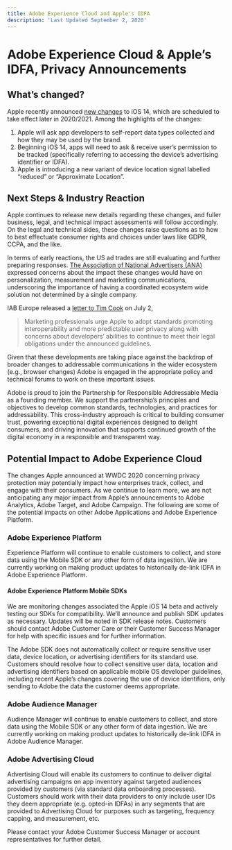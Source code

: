 ```yaml
---
title: Adobe Experience Cloud and Apple's IDFA
description: 'Last Updated September 2, 2020'
---
```


# Adobe Experience Cloud & Apple’s IDFA, Privacy Announcements

## What’s changed?

Apple recently announced [new changes](https://developer.apple.com/app-store/user-privacy-and-data-use/) to iOS 14, which are scheduled to take effect later in 2020/2021. Among the highlights of the changes:

1. Apple will ask app developers to self-report data types collected and how they may be used by the brand. 
2. Beginning iOS 14, apps will need to ask & receive user’s permission to be tracked (specifically referring to accessing the device’s advertising identifier or IDFA). 
3. Apple is introducing a new variant of device location signal labelled “reduced” or “Approximate Location”.

## Next Steps & Industry Reaction

Apple continues to release new details regarding these changes, and fuller business, legal, and technical impact assessments will follow accordingly. On the legal and technical sides, these changes raise questions as to how to best effectuate consumer rights and choices under laws like GDPR, CCPA, and the like.

In terms of early reactions, the US ad trades are still evaluating and further preparing responses. [The Association of National Advertisers (ANA)](https://www.ana.net/content/show/id/60948) expressed concerns about the impact these changes would have on personalization, measurement and marketing communications, underscoring the importance of having a coordinated ecosystem wide solution not determined by a single company.

IAB Europe released a [letter to Tim Cook](https://iabeurope.eu/all-news/marketing-professionals-urge-apple-to-adopt-standards-promoting-interoperability-and-more-predictable-user-privacy/) on July 2,

> Marketing professionals urge Apple to adopt standards promoting interoperability and more predictable user privacy along with concerns about developers’ abilities to continue to meet their legal obligations under the announced guidelines.

Given that these developments are taking place against the backdrop of broader changes to addressable communications in the wider ecosystem (e.g., browser changes) Adobe is engaged in the appropriate policy and technical forums to work on these important issues.

Adobe is proud to join the Partnership for Responsible Addressable Media as a founding member. We support the partnership’s principles and objectives to develop common standards, technologies, and practices for addressability. This cross-industry approach is critical to building consumer trust, powering exceptional digital experiences designed to delight consumers, and driving innovation that supports continued growth of the digital economy in a responsible and transparent way.

## **Potential Impact to Adobe Experience Cloud**

The changes Apple announced at WWDC 2020 concerning privacy protection may potentially impact how enterprises track, collect, and engage with their consumers. As we continue to learn more, we are not anticipating any major impact from Apple’s announcements to Adobe Analytics, Adobe Target, and Adobe Campaign. The following are some of the potential impacts on other Adobe Applications and Adobe Experience Platform.

### Adobe Experience Platform

Experience Platform will continue to enable customers to collect, and store data using the Mobile SDK or any other form of data ingestion. We are currently working on making product updates to historically de-link IDFA in Adobe Experience Platform.

#### Adobe Experience Platform Mobile SDKs

We are monitoring changes associated the Apple iOS 14 beta and actively testing our SDKs for compatibility. We’ll announce and publish SDK updates as necessary. Updates will be noted in SDK release notes. Customers should contact Adobe Customer Care or their Customer Success Manager for help with specific issues and for further information.

The Adobe SDK does not automatically collect or require sensitive user data, device location, or advertising identifiers for its standard use. Customers should resolve how to collect sensitive user data, location and advertising identifiers based on applicable mobile OS developer guidelines, including recent Apple’s changes covering the use of device identifiers, only sending to Adobe the data the customer deems appropriate.

### Adobe Audience Manager

Audience Manager will continue to enable customers to collect, and store data using the Mobile SDK or any other form of data ingestion. We are currently working on making product updates to historically de-link IDFA in Adobe Audience Manager.

### Adobe Advertising Cloud

Advertising Cloud will enable its customers to continue to deliver digital advertising campaigns on app inventory against targeted audiences provided by customers (via standard data onboarding processes). Customers should work with their data providers to only include user IDs they deem appropriate (e.g. opted-in IDFAs) in any segments that are provided to Advertising Cloud for purposes such as targeting, frequency capping, and measurement, etc.

Please contact your Adobe Customer Success Manager or account representatives for further detail.

